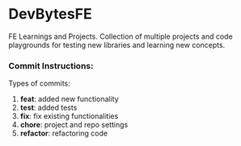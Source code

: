 # DevBytesFE
FE Learnings and Projects. Collection of multiple projects and code playgrounds for testing new libraries and learning new concepts.

### Commit Instructions:

Types of commits:
1. **feat**: added new functionality
2. **test**: added tests
3. **fix**: fix existing functionalities
4. **chore**: project and repo settings
5. **refactor**: refactoring code